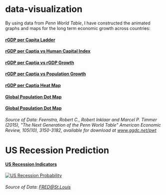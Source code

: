 # data-visualization

By using data from *Penn World Table*, I have constructed the animated graphs and maps for the long term economic growth across countries:

#### [rGDP per Capita Ladder](http://htmlpreview.github.io/?https://github.com/ken011001/data-visualization/blob/master/html/rGDP%20per%20Capita%20Ladder.html)

#### [rGDP per Captia vs Human Capital Index](http://htmlpreview.github.io/?https://github.com/ken011001/data-visualization/blob/master/html/PWT.html)

#### [rGDP per Captia vs rGDP Growth](http://htmlpreview.github.io/?https://github.com/ken011001/data-visualization/blob/master/html/PWT%20rGDP%20Growth.html)

#### [rGDP per Captia vs Population Growth](http://htmlpreview.github.io/?https://github.com/ken011001/data-visualization/blob/master/html/PWT%20Pop%20Growth.html)

#### [rGDP per Captia Heat Map](http://htmlpreview.github.io/?https://github.com/ken011001/data-visualization/blob/master/html/Global%20rGDP%20per%20Capita%20Heat%20Map.html)

#### [Global Population Dot Map](http://htmlpreview.github.io/?https://github.com/ken011001/data-visualization/blob/master/html/Global%20Pop%20Map.html.html)

#### [Global Population Dot Map](http://htmlpreview.github.io/?https://github.com/ken011001/data-visualization/blob/master/html/Global%20Pop%20Map.html.html)


###### Source of Data: *Feenstra, Robert C., Robert Inklaar and Marcel P. Timmer (2015), "The Next Generation of the Penn World Table" American Economic Review, 105(10), 3150-3182, available for download at www.ggdc.net/pwt*

# US Recession Prediction

#### [US Recession Indicators](https://research.stlouisfed.org/dashboard/48606)
[![US Recession Probability](https://mybinder.org/badge_logo.svg)](https://mybinder.org/v2/gh/ken011001/data-visualization/master?filepath=US%20Recession%20Probability.ipynb)
###### Source of Data: *FRED@St.Louis*
